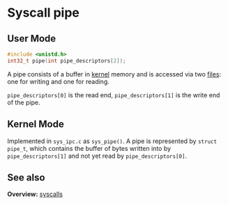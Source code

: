 # Syscall pipe

## User Mode

```C
#include <unistd.h>
int32_t pipe(int pipe_descriptors[2]);
```

A pipe consists of a buffer in [kernel](../kernel.md) memory and is accessed via two [files](../file_system/file.md): one for writing and one for reading. 

`pipe_descriptors[0]` is the read end, `pipe_descriptors[1]` is the write end of the pipe.

## Kernel Mode

Implemented in `sys_ipc.c` as `sys_pipe()`. A pipe is represented by `struct pipe_t`, which contains the buffer of bytes written into by `pipe_descriptors[1]` and not yet read by `pipe_descriptors[0]`.

## See also

**Overview:** [syscalls](syscalls.md)
